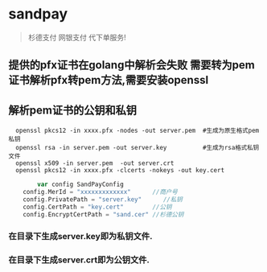 # sandpay
>  杉德支付 
  网银支付
  代下单服务!

## 提供的pfx证书在golang中解析会失败 需要转为pem证书解析pfx转pem方法,需要安装openssl
  
## 解析pem证书的公钥和私钥
```shell script
  openssl pkcs12 -in xxxx.pfx -nodes -out server.pem  #生成为原生格式pem 私钥
  openssl rsa -in server.pem -out server.key          #生成为rsa格式私钥文件
  openssl x509 -in server.pem  -out server.crt
  openssl pkcs12 -in xxxx.pfx -clcerts -nokeys -out key.cert
```

```go 
        var config SandPayConfig
	config.MerId = "xxxxxxxxxxxxx"      //商户号
	config.PrivatePath = "server.key"      //私钥
	config.CertPath = "key.cert"        //公钥
	config.EncryptCertPath = "sand.cer" //杉德公钥
```
###  在目录下生成server.key即为私钥文件.
###  在目录下生成server.crt即为公钥文件.
  
